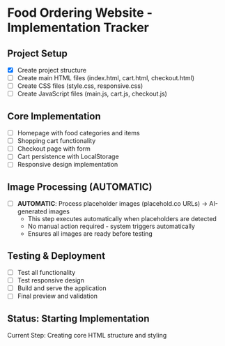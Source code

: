 # Food Ordering Website - Implementation Tracker

## Project Setup
- [x] Create project structure
- [ ] Create main HTML files (index.html, cart.html, checkout.html)
- [ ] Create CSS files (style.css, responsive.css)
- [ ] Create JavaScript files (main.js, cart.js, checkout.js)

## Core Implementation
- [ ] Homepage with food categories and items
- [ ] Shopping cart functionality
- [ ] Checkout page with form
- [ ] Cart persistence with LocalStorage
- [ ] Responsive design implementation

## Image Processing (AUTOMATIC)
- [ ] **AUTOMATIC**: Process placeholder images (placehold.co URLs) → AI-generated images
  - This step executes automatically when placeholders are detected
  - No manual action required - system triggers automatically
  - Ensures all images are ready before testing

## Testing & Deployment
- [ ] Test all functionality
- [ ] Test responsive design
- [ ] Build and serve the application
- [ ] Final preview and validation

## Status: Starting Implementation
Current Step: Creating core HTML structure and styling
